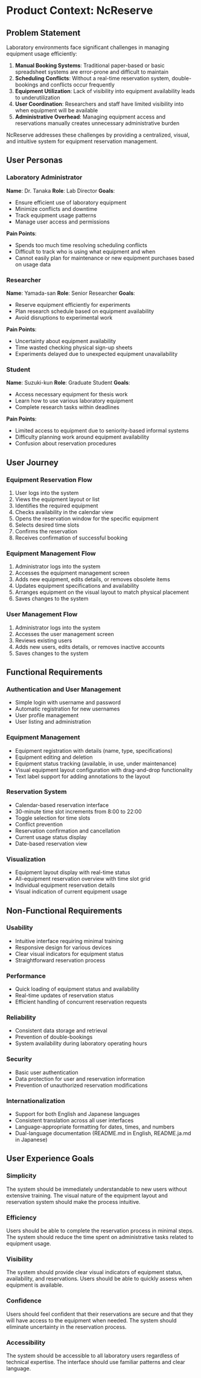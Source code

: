# Product Context: NcReserve

## Problem Statement
Laboratory environments face significant challenges in managing equipment usage efficiently:

1. **Manual Booking Systems**: Traditional paper-based or basic spreadsheet systems are error-prone and difficult to maintain
2. **Scheduling Conflicts**: Without a real-time reservation system, double-bookings and conflicts occur frequently
3. **Equipment Utilization**: Lack of visibility into equipment availability leads to underutilization
4. **User Coordination**: Researchers and staff have limited visibility into when equipment will be available
5. **Administrative Overhead**: Managing equipment access and reservations manually creates unnecessary administrative burden

NcReserve addresses these challenges by providing a centralized, visual, and intuitive system for equipment reservation management.

## User Personas

### Laboratory Administrator
**Name**: Dr. Tanaka
**Role**: Lab Director
**Goals**:
- Ensure efficient use of laboratory equipment
- Minimize conflicts and downtime
- Track equipment usage patterns
- Manage user access and permissions

**Pain Points**:
- Spends too much time resolving scheduling conflicts
- Difficult to track who is using what equipment and when
- Cannot easily plan for maintenance or new equipment purchases based on usage data

### Researcher
**Name**: Yamada-san
**Role**: Senior Researcher
**Goals**:
- Reserve equipment efficiently for experiments
- Plan research schedule based on equipment availability
- Avoid disruptions to experimental work

**Pain Points**:
- Uncertainty about equipment availability
- Time wasted checking physical sign-up sheets
- Experiments delayed due to unexpected equipment unavailability

### Student
**Name**: Suzuki-kun
**Role**: Graduate Student
**Goals**:
- Access necessary equipment for thesis work
- Learn how to use various laboratory equipment
- Complete research tasks within deadlines

**Pain Points**:
- Limited access to equipment due to seniority-based informal systems
- Difficulty planning work around equipment availability
- Confusion about reservation procedures

## User Journey

### Equipment Reservation Flow
1. User logs into the system
2. Views the equipment layout or list
3. Identifies the required equipment
4. Checks availability in the calendar view
5. Opens the reservation window for the specific equipment
6. Selects desired time slots
7. Confirms the reservation
8. Receives confirmation of successful booking

### Equipment Management Flow
1. Administrator logs into the system
2. Accesses the equipment management screen
3. Adds new equipment, edits details, or removes obsolete items
4. Updates equipment specifications and availability
5. Arranges equipment on the visual layout to match physical placement
6. Saves changes to the system

### User Management Flow
1. Administrator logs into the system
2. Accesses the user management screen
3. Reviews existing users
4. Adds new users, edits details, or removes inactive accounts
5. Saves changes to the system

## Functional Requirements

### Authentication and User Management
- Simple login with username and password
- Automatic registration for new usernames
- User profile management
- User listing and administration

### Equipment Management
- Equipment registration with details (name, type, specifications)
- Equipment editing and deletion
- Equipment status tracking (available, in use, under maintenance)
- Visual equipment layout configuration with drag-and-drop functionality
- Text label support for adding annotations to the layout

### Reservation System
- Calendar-based reservation interface
- 30-minute time slot increments from 8:00 to 22:00
- Toggle selection for time slots
- Conflict prevention
- Reservation confirmation and cancellation
- Current usage status display
- Date-based reservation view

### Visualization
- Equipment layout display with real-time status
- All-equipment reservation overview with time slot grid
- Individual equipment reservation details
- Visual indication of current equipment usage

## Non-Functional Requirements

### Usability
- Intuitive interface requiring minimal training
- Responsive design for various devices
- Clear visual indicators for equipment status
- Straightforward reservation process

### Performance
- Quick loading of equipment status and availability
- Real-time updates of reservation status
- Efficient handling of concurrent reservation requests

### Reliability
- Consistent data storage and retrieval
- Prevention of double-bookings
- System availability during laboratory operating hours

### Security
- Basic user authentication
- Data protection for user and reservation information
- Prevention of unauthorized reservation modifications

### Internationalization
- Support for both English and Japanese languages
- Consistent translation across all user interfaces
- Language-appropriate formatting for dates, times, and numbers
- Dual-language documentation (README.md in English, README.ja.md in Japanese)

## User Experience Goals

### Simplicity
The system should be immediately understandable to new users without extensive training. The visual nature of the equipment layout and reservation system should make the process intuitive.

### Efficiency
Users should be able to complete the reservation process in minimal steps. The system should reduce the time spent on administrative tasks related to equipment usage.

### Visibility
The system should provide clear visual indicators of equipment status, availability, and reservations. Users should be able to quickly assess when equipment is available.

### Confidence
Users should feel confident that their reservations are secure and that they will have access to the equipment when needed. The system should eliminate uncertainty in the reservation process.

### Accessibility
The system should be accessible to all laboratory users regardless of technical expertise. The interface should use familiar patterns and clear language.
